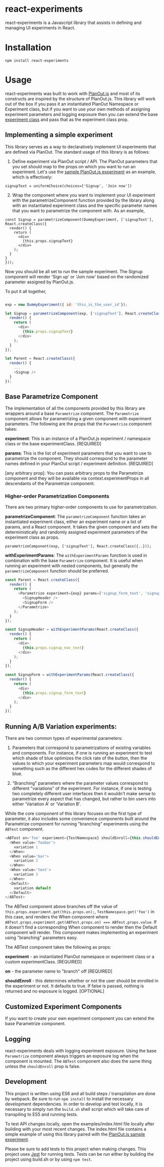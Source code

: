 react-experiments
====================

react-experiments is a Javascript library that assists in defining and managing UI experiments in React.

# Installation

```
npm install react-experiments
```

# Usage

react-experiments was built to work with [PlanOut.js](https://www.github.com/HubSpot/PlanOut.js) and most of its constructs are inspired by the structure of PlanOut.js. This library will work out of the box if you pass it an instantiated PlanOut Namespace or Experiment class, but if you want to use your own methods of assigning experiment parameters and logging exposure then you can extend the base [experiment class](https://github.com/HubSpot/react-experiments/blob/master/src/experimentClass.js) and pass that as the experiment class prop.


## Implementing a simple experiment

This library serves as a way to declaratively implement UI experiments that are defined via PlanOut. The standard usage of this library is as follows:

1) Define experiment via PlanOut script / API. The PlanOut parameters that you set should map to the props on which you want to run an experiment. Let's use the [sample PlanOut.js experiment](https://github.com/HubSpot/PlanOut.js/blob/master/examples/sample_planout_es5.js#L41) as an example, which is effectively: 

```
signupText = uniformChoice(choices=['Signup', 'Join now'])
```

2) Wrap the component where you want to implement your UI experiment with the parametrizeComponent function provided by the library along with an instantiated experiment class and the specific parameter names that you want to parametrize the component with. As an example,

```
const Signup = parametrizeComponent(DummyExperiment, ['signupText'], React.createClass({
  render() {
    return (
      <div>
        {this.props.signupText}
      </div>
    );
  }
}
}));
```

Now you should be all set to run the sample experiment. The Signup component will render 'Sign up' or 'Join now' based on the randomized parameter assigned by PlanOut.js.

To put it all together,

```javascript

exp = new DummyExperiment({ id: 'this_is_the_user_id'});

let Signup = parametrizeComponent(exp, ['signupText'], React.createClass({
  render() {
    return (
      <div>
        {this.props.signupText}
      </div>
    );
  }
});

let Parent = React.createClass({
  render() {
    ...
    <Signup />
  }
});
```


## Base Parametrize Component

The implementation of all the components provided by this library are wrappers around a base ```Parametrize``` component. The ```Parametrize``` component allows for parametrizing a given component with experiment parameters. The following are the props that the ```Parametrize``` component takes:

**experiment**: This is an instance of a PlanOut.js experiment / namespace class or the base experimentClass. [REQUIRED]


**params**: This is the list of experiment parameters that you want to use to parametrize the component. They should correspond to the parameter names defined in your PlanOut script / experiment definition. [REQUIRED]

[any arbitrary prop]: You can pass arbitrary props to the Parametrize component and they will be available via context.experimentProps in all descendants of the Parametrize component.

### Higher-order Parametrization Components

There are two primary higher-order components to use for parametrization. 

**parametrizeComponent**: The ```parametrizeComponent``` function takes an instantiated experiment class, either an experiment name or a list of params, and a React component. It takes the given component and sets the deterministically and randomly assigned experiment parameters of the experiment class as props.

```parametrizeComponent(exp, ['signupText'], React.createClass({..}));```

**withExperimentParams**: The ```withExperimentParams``` function is used in combination with the base ```Parametrize``` component. It is useful when running an experiment with nested components, but generally the ```parametrizeComponent``` function should be preferred.


```javascript
const Parent = React.createClass({
  render() {
    return (
      <Parametrize experiment={exp} params=['signup_form_text', 'signup_nav_text']>
        <SignupHeader />
        <SignupForm />
      </Parametrize>
    );
  }
});

const SignupHeader = withExperimentParams(React.createClass({
  render() {
    return (
      <div>
        {this.props.signup_nav_text}
      </div>
    );
  }
});

const SignupForm = withExperimentParams(React.createClass({
  render() {
    return (
      <div>
        {this.props.signup_form_text}
      </div>
    );
  }
});
```


## Running A/B Variation experiments:

There are two common types of experimental parameters:

1) Parameters that correspond to parametrizations of existing variables and components. For instance, if one is running an experiment to test which shade of blue optimizes the click rate of the button, then the values to which your experiment parameters map would correspond to something such as the different hex codes for the different shades of blue.

2) "Branching" parameters where the parameter values correspond to different "variations" of the experiment. For instance, if one is testing two completely different user interfaces then it wouldn't make sense to parametrize every aspect that has changed, but rather to bin users into either 'Variation A' or 'Variation B'.

While the core component of this library focuses on the first type of parameter, it also includes some convenience components built around the Parametrize component for running "branching" experiments using the ```ABTest``` component.

```javascript
<ABTest on='foo' experiment={TestNamespace} shouldEnroll={this.shouldEnroll()}>
  <When value='foobar'>
    variation 1
  </When>
  <When value='bar'>
    variation 2
  </When>
  <When value='test'>
    variation 3
  </When>
  <Default>
    variation default
  </Default>
</ABTest>
```

The ABTest component above branches off the value of ```this.props.experiment.get(this.props.on);```, ```TestNamespace.get('foo')``` in this case, and renders the When component where ```ABTest.props.experiment.get(ABTest.props.on) === ABTest.props.value```. If it doesn't find a corresponding When component to render then the Default component will render. This component makes implementing an experiment using "branching" parameters easy.

The ABTest component takes the following as props:

**experiment** - an instantiated PlanOut namespace or experiment class or a custom experimentClass. [REQUIRED]

**on** - the parameter name to "branch" off [REQUIRED]

**shouldEnroll** - this determines whether or not the user should be enrolled in the experiment or not. It defaults to true. If false is passed, nothing is returned and no exposure is logged. [OPTIONAL]

## Customized Experiment Components

If you want to create your own experiment component you can extend the base Parametrize component.

## Logging

react-experiments deals with logging experiment exposure. Using the base ```Parametrize``` component always triggers an exposure log when the component is mounted. The ```ABTest``` component also does the same thing unless the ```shouldEnroll``` prop is false.

## Development

This project is written using ES6 and all build steps / transpilation are done by webpack. Be sure to run ```npm install``` to install the necessary development dependencies. In order to develop and test locally, it is necessary to simply run the ```build.sh``` shell script which will take care of transpiling to ES5 and running tests.

To test API changes locally, open the examples/index.html file locally after building with your most recent changes. The index.html file contains a simple example of using this library paired with the [PlanOut.js sample experiment](https://github.com/HubSpot/PlanOut.js/blob/master/examples/sample_planout_es5.js).

Please be sure to add tests to this project when making changes. This project uses [Jest](https://facebook.github.io/jest/) for running tests. Tests can be run either by building the project using build.sh or by using ```npm test```.

